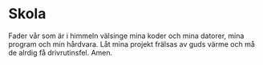 # Skola
Fader vår som är i himmeln välsinge mina koder och mina datorer, mina program och min hårdvara.
Låt mina projekt frälsas av guds värme och må de alrdig få drivrutinsfel.
Amen.
